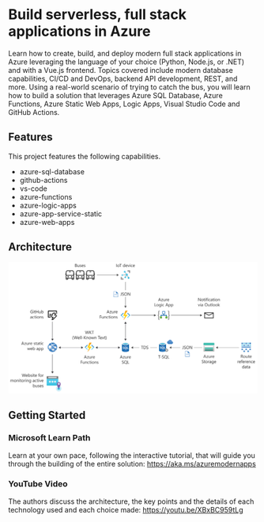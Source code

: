 # Build serverless, full stack applications in Azure

Learn how to create, build, and deploy modern full stack applications in Azure leveraging the language of your choice (Python, Node.js, or .NET) and with a Vue.js frontend. Topics covered include modern database capabilities, CI/CD and DevOps, backend API development, REST, and more. Using a real-world scenario of trying to catch the bus, you will learn how to build a solution that leverages Azure SQL Database, Azure Functions, Azure Static Web Apps, Logic Apps, Visual Studio Code and GitHub Actions.

## Features

This project features the following capabilities.

- azure-sql-database
- github-actions
- vs-code
- azure-functions
- azure-logic-apps
- azure-app-service-static
- azure-web-apps

## Architecture

![Solution Architecture](./documents/catch-the-bus-architecture.svg)

## Getting Started

### Microsoft Learn Path

Learn  at your own pace, following the interactive tutorial, that will guide you through the building of the entire solution: https://aka.ms/azuremodernapps 

### YouTube Video

The authors discuss the architecture, the key points and the details of each technology used and each choice made: https://youtu.be/XBxBC959tLg
